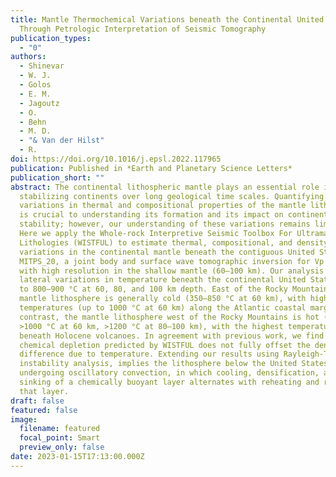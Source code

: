```yaml
---
title: Mantle Thermochemical Variations beneath the Continental United States
  Through Petrologic Interpretation of Seismic Tomography
publication_types:
  - "0"
authors:
  - Shinevar
  - W. J.
  - Golos
  - E. M.
  - Jagoutz
  - O.
  - Behn
  - M. D.
  - "& Van der Hilst"
  - R.
doi: https://doi.org/10.1016/j.epsl.2022.117965
publication: Published in *Earth and Planetary Science Letters*
publication_short: ""
abstract: The continental lithospheric mantle plays an essential role in
  stabilizing continents over long geological time scales. Quantifying spatial
  variations in thermal and compositional properties of the mantle lithosphere
  is crucial to understanding its formation and its impact on continental
  stability; however, our understanding of these variations remains limited.
  Here we apply the Whole-rock Interpretive Seismic Toolbox For Ultramafic
  Lithologies (WISTFUL) to estimate thermal, compositional, and density
  variations in the continental mantle beneath the contiguous United States from
  MITPS_20, a joint body and surface wave tomographic inversion for Vp and Vs
  with high resolution in the shallow mantle (60–100 km). Our analysis shows
  lateral variations in temperature beneath the continental United States of up
  to 800–900 °C at 60, 80, and 100 km depth. East of the Rocky Mountains, the
  mantle lithosphere is generally cold (350–850 °C at 60 km), with higher
  temperatures (up to 1000 °C at 60 km) along the Atlantic coastal margin. By
  contrast, the mantle lithosphere west of the Rocky Mountains is hot (typically
  >1000 °C at 60 km, >1200 °C at 80–100 km), with the highest temperatures
  beneath Holocene volcanoes. In agreement with previous work, we find that the
  chemical depletion predicted by WISTFUL does not fully offset the density
  difference due to temperature. Extending our results using Rayleigh-Taylor
  instability analysis, implies the lithosphere below the United States could be
  undergoing oscillatory convection, in which cooling, densification, and
  sinking of a chemically buoyant layer alternates with reheating and rising of
  that layer.
draft: false
featured: false
image:
  filename: featured
  focal_point: Smart
  preview_only: false
date: 2023-01-15T17:13:00.000Z
---
```


